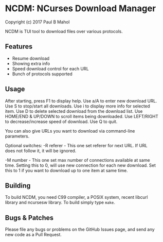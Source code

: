 NCDM: NCurses Download Manager
==============================

Copyright (c) 2017 Paul B Mahol

NCDM is TUI tool to download files over various protocols.

Features
--------

* Resume download
* Showing extra info
* Speed download control for each URL
* Bunch of protocols supported

Usage
-----

After starting, press F1 to display help.
Use a/A to enter new download URL.
Use S to stop/start all downloads.
Use i to display more info for selected item.
Use D to delete selected download from the download list.
Use HOME/END & UP/DOWN to scroll items being downloaded.
Use LEFT/RIGHT to decrease/increase speed of download.
Use Q to quit.

You can also give URLs you want to download via command-line parameters.

Optional switches:
-R referer - This one set referer for next URL. If URL does not follow it, it
             will be ignored.

-M number  - This one set max number of connections available at same time.
             Setting this to 0, will use new connection for each new download.
             Set this to 1 if you want to download up to one item at same time.

Building
--------

To build NCDM, you need C99 compiler, a POSIX system, recent libcurl
library and ncursesw library.
To build simply type `make`.

Bugs & Patches
--------------

Please file any bugs or problems on the GitHub Issues page, and send
any new code as a Pull Request.
